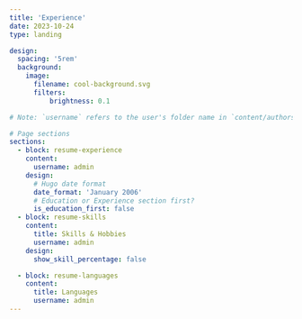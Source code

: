 ```yaml
---
title: 'Experience'
date: 2023-10-24
type: landing

design:
  spacing: '5rem'
  background:
    image:
      filename: cool-background.svg
      filters:
          brightness: 0.1

# Note: `username` refers to the user's folder name in `content/authors/`

# Page sections
sections:
  - block: resume-experience
    content:
      username: admin
    design:
      # Hugo date format
      date_format: 'January 2006'
      # Education or Experience section first?
      is_education_first: false
  - block: resume-skills
    content:
      title: Skills & Hobbies
      username: admin
    design:
      show_skill_percentage: false

  - block: resume-languages
    content:
      title: Languages
      username: admin
---
```

